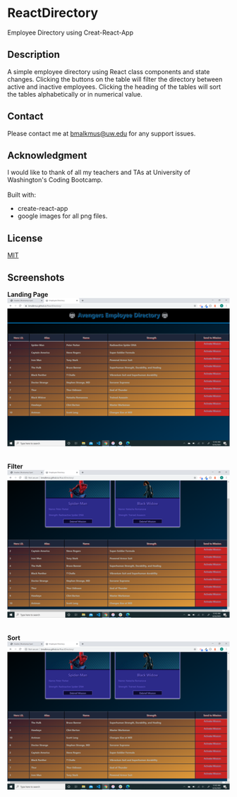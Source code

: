 # ReactDirectory
Employee Directory using Creat-React-App
## Description
A simple employee directory using React class components and state changes. Clicking the buttons on the table will filter the directory between active and inactive employees. Clicking the heading of the tables will sort the tables alphabetically or in numerical value. 
## Contact
Please contact me at bmalkmus@uw.edu for any support issues.
## Acknowledgment
I would like to thank of all my teachers and TAs at University of Washington's Coding Bootcamp. <br><br>
Built with: <br>
* create-react-app <br>
* google images for all png files.


## License
[MIT](https://choosealicense.com/licenses/mit/)

## Screenshots<br>
**Landing Page**<br>
![Screenshot](Screenshots/Load.png)<br>
 <br><br>
 **Filter**<br>
![Screenshot](Screenshots/Filter.png)<br>
<br><br>
**Sort**<br>
![Screenshot](Screenshots/Sort.png)<br>
